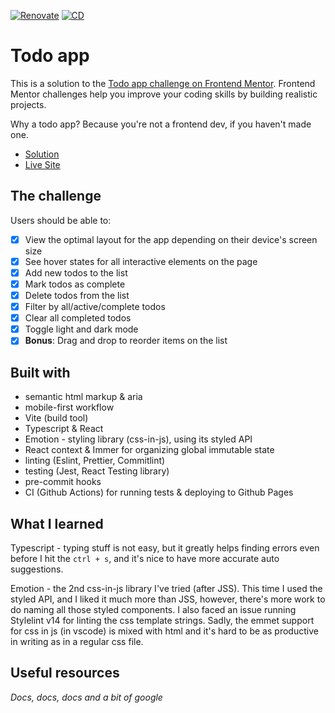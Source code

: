 [![Renovate](https://img.shields.io/badge/maintained_with-renovate-success?logo=maintenance)](https://app.renovatebot.com/dashboard#github/alex-kim-dev/todo-app)
[![CD](https://github.com/alex-kim-dev/todo-app/actions/workflows/cd.yml/badge.svg)](https://github.com/alex-kim-dev/todo-app/actions/workflows/cd.yml)

# Todo app

This is a solution to the [Todo app challenge on Frontend Mentor](https://www.frontendmentor.io/challenges/todo-app-Su1_KokOW). Frontend Mentor challenges help you improve your coding skills by building realistic projects.

Why a todo app? Because you're not a frontend dev, if you haven't made one.

- [Solution](https://www.frontendmentor.io/solutions/yet-another-todo-app-AKkXMGsxw)
- [Live Site](https://alex-kim-dev.github.io/todo-app/)

## The challenge

Users should be able to:

- [x] View the optimal layout for the app depending on their device's screen size
- [x] See hover states for all interactive elements on the page
- [x] Add new todos to the list
- [x] Mark todos as complete
- [x] Delete todos from the list
- [x] Filter by all/active/complete todos
- [x] Clear all completed todos
- [x] Toggle light and dark mode
- [x] **Bonus**: Drag and drop to reorder items on the list

## Built with

- semantic html markup & aria
- mobile-first workflow
- Vite (build tool)
- Typescript & React
- Emotion - styling library (css-in-js), using its styled API
- React context & Immer for organizing global immutable state
- linting (Eslint, Prettier, Commitlint)
- testing (Jest, React Testing library)
- pre-commit hooks
- CI (Github Actions) for running tests & deploying to Github Pages

## What I learned

Typescript - typing stuff is not easy, but it greatly helps finding errors even before I hit the `ctrl + s`, and it's nice to have more accurate auto suggestions.

Emotion - the 2nd css-in-js library I've tried (after JSS). This time I used the styled API, and I liked it much more than JSS, however, there's more work to do naming all those styled components. I also faced an issue running Stylelint v14 for linting the css template strings. Sadly, the emmet support for css in js (in vscode) is mixed with html and it's hard to be as productive in writing as in a regular css file.

## Useful resources

_Docs, docs, docs_
_and a bit of google_
